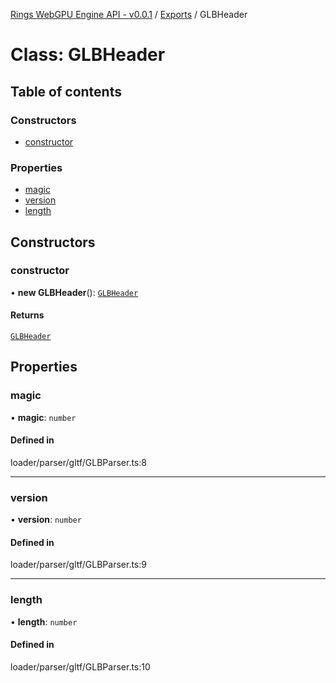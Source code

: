 [Rings WebGPU Engine API - v0.0.1](../README.md) / [Exports](../modules.md) / GLBHeader

# Class: GLBHeader

## Table of contents

### Constructors

- [constructor](GLBHeader.md#constructor)

### Properties

- [magic](GLBHeader.md#magic)
- [version](GLBHeader.md#version)
- [length](GLBHeader.md#length)

## Constructors

### constructor

• **new GLBHeader**(): [`GLBHeader`](GLBHeader.md)

#### Returns

[`GLBHeader`](GLBHeader.md)

## Properties

### magic

• **magic**: `number`

#### Defined in

loader/parser/gltf/GLBParser.ts:8

___

### version

• **version**: `number`

#### Defined in

loader/parser/gltf/GLBParser.ts:9

___

### length

• **length**: `number`

#### Defined in

loader/parser/gltf/GLBParser.ts:10
